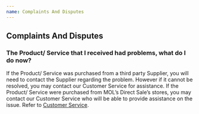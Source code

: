 ```yaml
---
name: Complaints And Disputes
---
```


## Complaints And Disputes

###  The Product/ Service that I received had problems, what do I do now?

If the Product/ Service was purchased from a third party Supplier, you will need to contact the Supplier regarding the problem. However if it cannot be resolved, you may contact our Customer Service for assistance. If the Product/ Service were purchased from MOL’s Direct Sale’s stores, you may contact our Customer Service who will be able to provide assistance on the issue. Refer to [Customer Service](http://aboutus.emarineonline.com/docs/connect/contactus).
